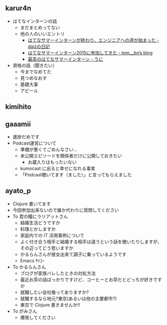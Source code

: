 ## karur4n

- はてなインターンの話
  - まだまとめってない
  - 他の人のいいエントリ
    - [はてなサマーインターンが終わり、エンジニアへの道が始まった - daizの日記](http://daiiz.hatenablog.com/entry/2015/09/11/101815)
    - [はてなサマーインターン2015に参加してきた - tom__bo’s blog](http://tombo2.hatenablog.com/entry/2015/09/07/023655)
    - [最高のはてなサマーインターン - うに](http://leptont.hatenablog.jp/entry/hatenaintern2015)
- 資格の話（聞きたい）
  - 今までなめてた
  - 見つめなおす
  - 基礎大事
  - アピール

## kimihito

## gaaamii
- 進捗だめです
- Podcast運営について
  - 準備が悪くてごめんなさい...
  - 未公開エピソードを関係者だけに公開しておきたい
    - お蔵入りはもったいない
  - kumocast に出ると幸せになれる事実
  - 「Podcast聴いてます（ました）」と言ってもらえました

## ayato_p
- Clojure 書いてます
- 今回参加出来ないので誰か代わりに質問してください
- To 君の瞳にラリアットさん
  - 結婚生活どうですか
  - 料理とかしますか
  - 家庭内での IT 活用事例について
  - よく付き合う相手と結婚する相手は違うという話を聴いたりしますが、その辺ってどう思いますか
  - かるらんさんが彼女出来て調子に乗っているようです
  - Emacs ｻｲｺｰ
- To かるらんさん
  - ブログが家族バレしたときの対処方法
  - 最近お茶の話ばっかりですけど、コーヒーとお茶だとどっちが好きですか
  - 就職したい会社像ってありますか?
  - 就職するなら地元?東京(あるいは他の主要都市?)
  - 東京で Clojure 書きませんか!!
- To がみさん
  - 爆発してください

